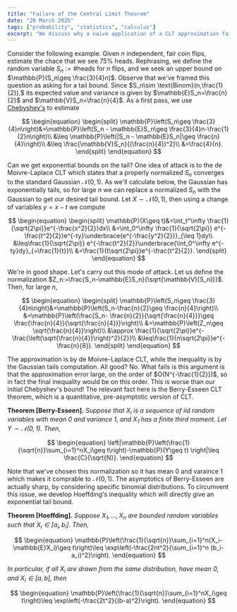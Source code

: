 ```yaml
---
title: "Failure of the Central Limit Theorem"
date: "20 March 2025"
tags: ["probability", "statistics", "calculus"]
excerpt: "We discuss why a naive application of a CLT approximation fails, motivating us to develop Hoeffding's inequality."
---
```


Consider the following example. Given $n$ independent, fair coin flips, estimate the chace that we see $75\%$ heads. Rephrasing, we define the random variable $S_n:=\# \text{heads for } n \text{ flips}$, and we seek an upper bound on $\mathbb{P}(S_n\geq \frac{3}{4}n)$. Observe that we've framed this question as asking for a tail bound. Since $S_n\sim \text{Binom}(n,\frac{1}{2}),$ its expected value and variance is given by $\mathbb{E}S_n=\frac{n}{2}$ and $\mathbb{V}S_n=\frac{n}{4}$. As a first pass, we use [Chebyshev's](/blog/markov's-inequality) to estimate

$$
\begin{equation}
\begin{split}
\mathbb{P}\left(S_n\geq \frac{3}{4}n\right)&=\mathbb{P}\left(S_n - \mathbb{E}S_n\geq \frac{3}{4}n-\frac{1}{2}n\right)\\
&\leq \mathbb{P}\left(|S_n - \mathbb{E}S_n|\geq \frac{n}{4}\right)\\
&\leq \frac{\mathbb{V}S_n}{(\frac{n}{4})^2}\\
&=\frac{4}{n}.
\end{split}
\end{equation}
$$

Can we get exponential bounds on the tail? One idea of attack is to the de Moivre-Laplace CLT which states that a properly normalized $S_n$ converges to the standard Gaussian $\mathcal{N}(0,1)$. As we'll calculate below, the Gaussian has exponentially tails, so for large $n$ we can replace a normalized $S_n$ with the Gaussian to get our desired tail bound. Let $X\sim \mathcal{N}(0,1)$, then using a change of variables $y=x-t$ we compute

$$
\begin{equation}
\begin{split}
\mathbb{P}(X\geq t)&=\int_t^\infty \frac{1}{\sqrt{2\pi}}e^{-\frac{x^2}{2}}dx\\
&=\int_0^\infty \frac{1}{\sqrt{2\pi}} e^{-\frac{t^2}{2}}e^{-ty}\underbrace{e^{-\frac{y^2}{2}}}_{\leq 1}dy\\
&\leq\frac{1}{\sqrt{2\pi}} e^{-\frac{t^2}{2}}\underbrace{\int_0^\infty e^{-ty}dy}_{=\frac{1}{t}}\\
&=\frac{1}{t\sqrt{2\pi}}e^{-\frac{t^2}{2}}.
\end{split}
\end{equation}
$$

We're in good shape. Let's carry out this mode of attack. Let us define the normalization $Z_n:=\frac{S_n-\mathbb{E}S_n}{\sqrt{\mathbb{V}[S_n]}}$. Then, for large $n$,

$$
\begin{equation}
\begin{split}
\mathbb{P}\left(S_n\geq \frac{3}{4}n\right)&=\mathbb{P}\left(S_n-\frac{n}{2}\geq \frac{n}{4}\right)\\
&=\mathbb{P}\left(\frac{S_n- \frac{n}{2}}{\sqrt{\frac{n}{4}}}\geq \frac{\frac{n}{4}}{\sqrt{\frac{n}{4}}}\right)\\
&=\mathbb{P}\left(Z_n\geq \sqrt{\frac{n}{4}}\right)\\
&\approx \frac{1}{\sqrt{2\pi}}e^{-\frac{\left(\sqrt{\frac{n}{4}}\right)^2}{2}}\\
&\leq\frac{1}{n\sqrt{2\pi}}e^{-\frac{n}{8}}.
\end{split}
\end{equation}
$$

The approximation is by de Moivre-Laplace CLT, while the inequality is by the Gaussian tails computation. All good? No. What fails is this argument is that the approximation error large, on the order of $O(N^{-\frac{1}{2}})$, so in fact the final inequality would be on this order. This is worse than our initial Chebyshev's bound! The relevant fact here is the Berry-Esseen CLT theorem, which is a quantitative, pre-asymptotic version of CLT.

$$\text{}$$

**Theorem [Berry-Esseen].** _Suppose that $X_i$ is a sequence of iid random variables with mean $0$ and variance $1$, and $X_1$ has a finite third moment. Let $Y\sim \mathcal{N}(0,1)$. Then,_

$$
\begin{equation}
\left|\mathbb{P}\left(\frac{1}{\sqrt{n}}\sum_{i=1}^nX_i\geq t\right)-\mathbb{P}(Y\geq t) \right|\leq \frac{C}{\sqrt{N}}.
\end{equation}
$$

Note that we've chosen this normalization so it has mean $0$ and varaince $1$ which makes it comprable to $\mathcal{N}(0,1)$. The asymptotics of Berry-Esseen are actually sharp, by considering specific binomial distributions. To circumvent this issue, we develop Hoeffding's inequality which will directly give an exponential tail bound.

$$\text{}$$

**Theorem [Hoeffding].** _Suppose $X_1,...,X_n$ are bounded random variables such that $X_i\in [a_i,b_i]$. Then,_

$$
\begin{equation}
\mathbb{P}\left(\frac{1}{\sqrt{n}}\sum_{i=1}^n(X_i-\mathbb{E}X_i)\geq t\right)\leq \exp\left(-\frac{2nt^2}{\sum_{i=1}^n (b_i-a_i)^2}\right).
\end{equation}
$$

_In particular, if all $X_i$ are drawn from the same distribution, have mean $0$, and $X_i\in[a,b]$, then_

$$
\begin{equation}
\mathbb{P}\left(\frac{1}{\sqrt{n}}\sum_{i=1}^nX_i\geq t\right)\leq \exp\left(-\frac{2t^2}{(b-a)^2}\right).
\end{equation}
$$

